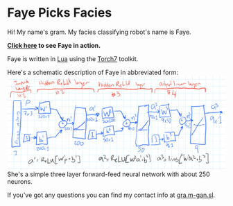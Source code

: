 # Faye Picks Facies

Hi! My name's gram. My facies classifying robot's name is Faye.

<strong><a href="faye.ipynb">Click here</a> to see Faye in action.</strong>

Faye is written in <a href="https://www.lua.org/">Lua</a> using the <a href="http://torch.ch">Torch7</a> toolkit.

Here's a schematic description of Faye in abbreviated form:
<img src="tle_nn.png">
She's a simple three layer forward-feed neural network with about 250 neurons.

If you've got any questions you can find my contact info at <a href="https://gra.m-gan.sl">gra.m-gan.sl</a>.
